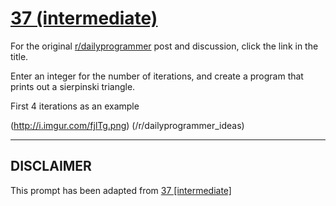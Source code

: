 # [37 (intermediate)](https://www.reddit.com/r/dailyprogrammer/comments/rzdft/482012_challenge_37_intermediate/)

For the original [r/dailyprogrammer](https://www.reddit.com/r/dailyprogrammer/) post and discussion, click the link in the title.

Enter an integer for the number of iterations, and create a program that prints out a sierpinski triangle.

 First 4 iterations as an example

(http://i.imgur.com/fjlTg.png)
(/r/dailyprogrammer_ideas)

----
## **DISCLAIMER**
This prompt has been adapted from [37 [intermediate]](https://www.reddit.com/r/dailyprogrammer/comments/rzdft/482012_challenge_37_intermediate/
)
